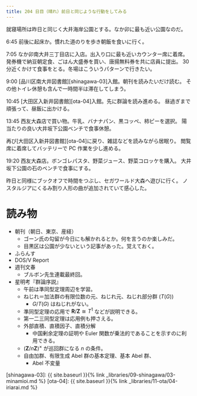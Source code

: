 ```yaml
---
title: 204 日目（晴れ）前日と同じような行動をしてみる
---
```


就寝場所は昨日と同じく大井海岸公園とする。なか卯に最も近い公園なのだ。

6:45 前後に起床か。慣れた道のりを歩き朝飯を食いに行く。

7:05 なか卯南大井三丁目店に入店。出入り口に最も近いカウンター席に着席。
発券機で納豆朝定食、ごはん大盛券を買い、唐揚無料券を共に店員に提出。
30 分近くかけて食事をとる。冬場はこういうパターンで行きたい。

9:00 [品川区南大井図書館][shinagawa-03]入館。朝刊を読みたいだけ読む。
その他トイレ休憩も含んで一時間半は滞在してしまう。

10:45 [大田区入新井図書館][ota-04]入館。先に群論を読み進める。
昼過ぎまで頑張って、昼飯に出かける。

13:45 西友大森店で買い物。牛乳、バナナパン、黒コッペ、柿ピーを選択。
陽当たりの良い大井坂下公園ベンチで食事休憩。

再び[大田区入新井図書館][ota-04]に戻り、雑誌などを読みながら居眠り。
閲覧席に着席してバッテリーで PC 作業を少し進める。

19:20 西友大森店。ボンゴレパスタ、野菜ジュース、野菜コロッケを購入。
大井坂下公園の石のベンチで食事にする。

昨日と同様にブックオフで時間をつぶし、セガワールド大森へ遊びに行く。
ノスタルジアにくるみ割り人形の曲が追加されていて感心した。

# 読み物

* 朝刊（朝日、東京、産経）
  * ゴーン氏の勾留が今日にも解かれるとか。何を言うのか楽しみだ。
  * 目黒区は公園が少ないという記事があった。覚えておく。
* ふらんす
* DOS/V Report
* 週刊文春
  * ブルボン先生連載最終回。
* 星明考『群論序説』
  * 午前は準同型定理周辺を学習。
  * ねじれ＝加法群の有限位数の元、ねじれ元、ねじれ部分群 ($T(G)$)
    * $G/T(G)$ はねじれがない。
  * 準同型定理の応用で $\mathbf{R}/\mathbf{Z} \cong T^1$ などが説明できる。
  * 第一二三同型定理は応用例も押さえる。
  * 外部直積、直積因子、直積分解
    * 中国剰余定理の証明や Euler 関数が乗法的であることを示すのに利用できる。
  * $(\mathbf{Z}/n \mathbf{Z})^\times$ が巡回群になる $n$ の条件。
  * 自由加群、有限生成 Abel 群の基本定理、基本 Abel 群、
    * Abel 不変量

[shinagawa-03]: {{ site.baseurl }}{% link _libraries/09-shinagawa/03-minamioi.md %}
[ota-04]: {{ site.baseurl }}{% link _libraries/11-ota/04-iriarai.md %}
